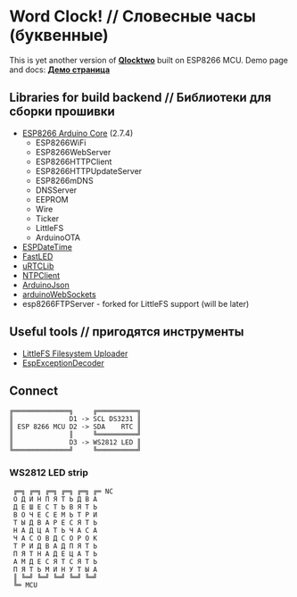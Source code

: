 # Word Clock! // Словесные часы (буквенные)

This is yet another version of **[Qlocktwo](https://qlocktwo.com/)** built on ESP8266 MCU.
Demo page and docs: **[Демо страница](https://timophey.github.io/qlocktwo/)**

## Libraries for build backend // Библиотеки для сборки прошивки
 - [ESP8266 Arduino Core](https://github.com/esp8266/Arduino) (2.7.4)
	 - ESP8266WiFi
	 - ESP8266WebServer
	 - ESP8266HTTPClient
	 - ESP8266HTTPUpdateServer
	 - ESP8266mDNS
	 - DNSServer
	 - EEPROM
	 - Wire
	 - Ticker
	 - LittleFS
	 - ArduinoOTA
 - [ESPDateTime](https://github.com/mcxiaoke/ESPDateTime)
 - [FastLED](https://github.com/FastLED/FastLED)
 - [uRTCLib](https://github.com/Naguissa/uRTCLib)
 - [NTPClient](https://github.com/arduino-libraries/NTPClient)
 - [ArduinoJson](https://github.com/bblanchon/ArduinoJson)
 - [arduinoWebSockets](https://github.com/Links2004/arduinoWebSockets/)
 - esp8266FTPServer - forked for LittleFS support (will be later)

## Useful tools // пригодятся инструменты
 - [LittleFS Filesystem Uploader](https://github.com/earlephilhower/arduino-esp8266littlefs-plugin)
 - [EspExceptionDecoder](https://github.com/me-no-dev/EspExceptionDecoder)


## Connect

```
╔══════════════╗     ╔══════════╗
║              D1 -> SCL DS3231 ║
║ ESP 8266 MCU D2 -> SDA    RTC ║
║              ║     ╚══════════╝
║              D3 -> WS2812 LED ║
╚══════════════╝     ╚══════════╝
```
### WS2812 LED strip
```
 ╔═╗ ╔═╗ ╔═╗ ╔═╗ ╔═╗ ╔═ NC
 О Д И Н П Я Т Ь Д В А 
 Д Е Ш Е С Т Ь В Я Т Ь 
 В О Ч Е С Е М Ь Т Р И 
 Т Ы Д В А Р Е С Я Т Ь 
 Н А Д Ц А Т Ь Ч А С А 
 Ч А С О В Д С О Р О К 
 Т Р И Д В А Д П Я Т Ь 
 П Я Т Н А Д Е Ц А Т Ь 
 А М Д Е С Я Т С Я Т Ь 
 П Я Т Ь М И Н У Т Ы А 
 ║ ╚═╝ ╚═╝ ╚═╝ ╚═╝ ╚═╝ 
 ╚═ MCU
```
 
